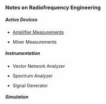 <h3> Notes on Radiofrequency Engineering </h3>

<h5> Active Devices </h5>

- [Amplifier Measurements](https://paulxu.me/2025/04/26/lna-measurement.html)

- Mixer Measurements

<h5> Instrumentation </h5>

- Vector Network Analyzer

- Spectrum Analyzer

- Signal Generator

<h5> Simulation </h5>